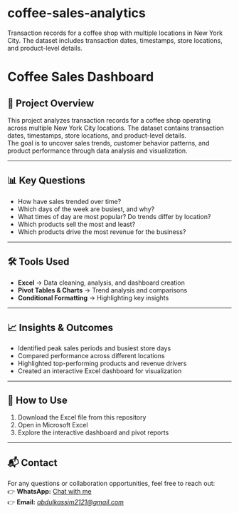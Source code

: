 # coffee-sales-analytics
Transaction records for a coffee shop with multiple locations in New York City. The dataset includes transaction dates, timestamps, store locations, and product-level details.
# Coffee Sales Dashboard

## 📌 Project Overview
This project analyzes transaction records for a coffee shop operating across multiple New York City locations. The dataset contains transaction dates, timestamps, store locations, and product-level details.  
The goal is to uncover sales trends, customer behavior patterns, and product performance through data analysis and visualization.

---

## 📊 Key Questions
- How have sales trended over time?  
- Which days of the week are busiest, and why?  
- What times of day are most popular? Do trends differ by location?  
- Which products sell the most and least?  
- Which products drive the most revenue for the business?  

---

## 🛠 Tools Used
- **Excel** → Data cleaning, analysis, and dashboard creation  
- **Pivot Tables & Charts** → Trend analysis and comparisons  
- **Conditional Formatting** → Highlighting key insights  

---

## 📈 Insights & Outcomes
- Identified peak sales periods and busiest store days  
- Compared performance across different locations  
- Highlighted top-performing products and revenue drivers  
- Created an interactive Excel dashboard for visualization  

---

## 🚀 How to Use
1. Download the Excel file from this repository  
2. Open in Microsoft Excel  
3. Explore the interactive dashboard and pivot reports  

---

## 📬 Contact
For any questions or collaboration opportunities, feel free to reach out:  
👉 **WhatsApp:** [Chat with me](https://wa.me/233202551703)  
👉 **Email:** *abdulkassim2121@gmail.com* 
